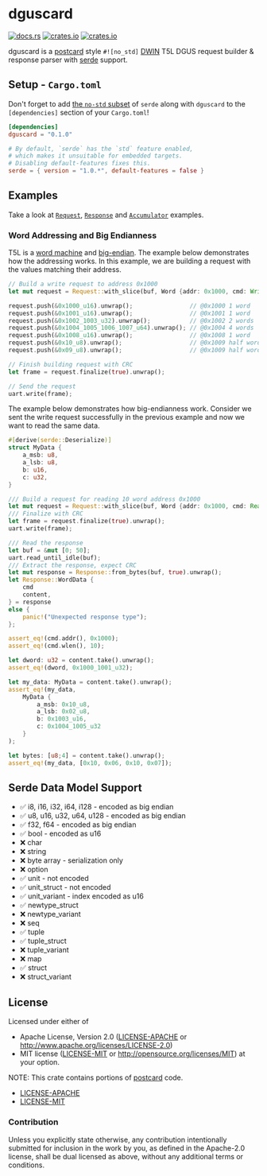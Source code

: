 # dguscard
[![docs.rs](https://docs.rs/dguscard/badge.svg)](https://docs.rs/dguscard)
[![crates.io](https://img.shields.io/crates/d/dguscard.svg)](https://crates.io/crates/dguscard)
[![crates.io](https://img.shields.io/crates/v/dguscard.svg)](https://crates.io/crates/dguscard)

dguscard is a [postcard](https://github.com/jamesmunns/postcard) style `#![no_std]` [DWIN](https://www.dwin-global.com) T5L DGUS request builder & response parser with [serde](https://serde.rs/) support.

## Setup - `Cargo.toml`

Don't forget to add [the `no-std` subset](https://serde.rs/no-std.html) of `serde` along with `dguscard` to the `[dependencies]` section of your `Cargo.toml`!

```toml
[dependencies]
dguscard = "0.1.0"

# By default, `serde` has the `std` feature enabled, 
# which makes it unsuitable for embedded targets.
# Disabling default-features fixes this.
serde = { version = "1.0.*", default-features = false }
```

## Examples

Take a look at [`Request`](https://docs.rs/dguscard/request/struct.Request.html), [`Response`](https://docs.rs/dguscard/response/struct.Response.html) and [`Accumulator`](https://docs.rs/dguscard/response/struct.Accumulator.html) examples.

### Word Addressing and Big Endianness

T5L is a [word machine](https://en.wikipedia.org/wiki/Word_addressing) and [big-endian](https://en.wikipedia.org/wiki/Endianness). The example below demonstrates how the addressing works. In this example, we are building a request with the values matching their address.

```rust
// Build a write request to address 0x1000
let mut request = Request::with_slice(buf, Word {addr: 0x1000, cmd: Write}).unwrap();

request.push(&0x1000_u16).unwrap();                // @0x1000 1 word
request.push(&0x1001_u16).unwrap();                // @0x1001 1 word
request.push(&0x1002_1003_u32).unwrap();           // @0x1002 2 words
request.push(&0x1004_1005_1006_1007_u64).unwrap(); // @0x1004 4 words
request.push(&0x1008_u16).unwrap();                // @0x1008 1 word
request.push(&0x10_u8).unwrap();                   // @0x1009 half word MSB
request.push(&0x09_u8).unwrap();                   // @0x1009 half word LSB

// Finish building request with CRC
let frame = request.finalize(true).unwrap();

// Send the request
uart.write(frame);
```

The example below demonstrates how big-endianness work. Consider we sent the write request successfully in the previous example and now we want to read the same data.
```rust
#[derive(serde::Deserialize)]
struct MyData {
    a_msb: u8,
    a_lsb: u8,
    b: u16,
    c: u32,
}

/// Build a request for reading 10 word address 0x1000 
let mut request = Request::with_slice(buf, Word {addr: 0x1000, cmd: Read { wlen: 10 }}).unwrap();
/// Finalize with CRC
let frame = request.finalize(true).unwrap();
uart.write(frame);

/// Read the response
let buf = &mut [0; 50];
uart.read_until_idle(buf);
/// Extract the response, expect CRC
let mut response = Response::from_bytes(buf, true).unwrap();
let Response::WordData {
    cmd
    content,
} = response
else {
    panic!("Unexpected response type");
};

assert_eq!(cmd.addr(), 0x1000);
assert_eq!(cmd.wlen(), 10);

let dword: u32 = content.take().unwrap();
assert_eq!(dword, 0x1000_1001_u32);

let my_data: MyData = content.take().unwrap();
assert_eq!(my_data, 
    MyData { 
        a_msb: 0x10_u8, 
        a_lsb: 0x02_u8, 
        b: 0x1003_u16, 
        c: 0x1004_1005_u32 
    }
);

let bytes: [u8;4] = content.take().unwrap();
assert_eq!(my_data, [0x10, 0x06, 0x10, 0x07]);
```

## Serde Data Model Support

- ✅ i8, i16, i32, i64, i128 - encoded as big endian
- ✅ u8, u16, u32, u64, u128 - encoded as big endian
- ✅ f32, f64 - encoded as big endian
- ✅ bool - encoded as u16
- ❌ char
- ❌ string
- ❌ byte array - serialization only
- ❌ option
- ✅ unit - not encoded
- ✅ unit_struct - not encoded
- ✅ unit_variant - index encoded as u16
- ✅ newtype_struct
- ❌ newtype_variant
- ❌ seq
- ✅ tuple
- ✅ tuple_struct
- ❌ tuple_variant
- ❌ map
- ✅ struct
- ❌ struct_variant

## License

Licensed under either of
- Apache License, Version 2.0 ([LICENSE-APACHE](LICENSE-APACHE) or
  <http://www.apache.org/licenses/LICENSE-2.0>)
- MIT license ([LICENSE-MIT](LICENSE-MIT) or <http://opensource.org/licenses/MIT>)
at your option.

NOTE: This crate contains portions of [postcard](https://github.com/jamesmunns/postcard) code.
- [LICENSE-APACHE](postcard/LICENSE-APACHE) 
- [LICENSE-MIT](postcard/LICENSE-MIT)

### Contribution

Unless you explicitly state otherwise, any contribution intentionally submitted
for inclusion in the work by you, as defined in the Apache-2.0 license, shall be
dual licensed as above, without any additional terms or conditions.

